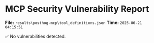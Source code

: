 # MCP Security Vulnerability Report
**File:** `results\posthog-mcp\tool_definitions.json`
**Time:** `2025-06-21 04:15:51`

✅ No vulnerabilities detected.